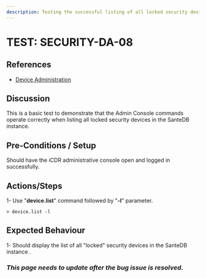 ```yaml
---
description: Testing the successful listing of all locked security devices.
---
```


# TEST: SECURITY-DA-08

## References

* [Device Administration](../../../../../../operations/server-administration/santedb-icdr-admin-console/untitled.md)

## Discussion

This is a basic test to demonstrate that the Admin Console commands operate correctly when listing all locked security devices in the SanteDB instance.

## Pre-Conditions / Setup

Should have the iCDR administrative console open and logged in successfully.

## Actions/Steps

1- Use "**device.list**" command followed by "**-l**"  parameter.

```
> device.list -l
```

## Expected Behaviour

&#x20;1- Should display the list of all "locked" security devices in the SanteDB instance .

### _**This page needs to update after the bug issue is resolved.**_
